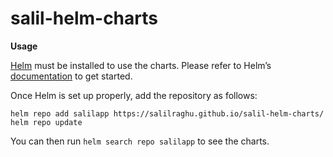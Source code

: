 # salil-helm-charts

**Usage**

[Helm](https://helm.sh/) must be installed to use the charts. Please refer to Helm’s [documentation](https://helm.sh/docs/) to get started.

Once Helm is set up properly, add the repository as follows:
```
helm repo add salilapp https://salilraghu.github.io/salil-helm-charts/
helm repo update

```
You can then run `helm search repo salilapp` to see the charts.


